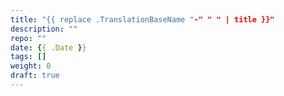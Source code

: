 ```yaml
---
title: "{{ replace .TranslationBaseName "-" " " | title }}"
description: ""
repo: ""
date: {{ .Date }}
tags: []
weight: 0
draft: true
---
```

